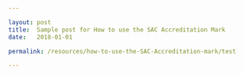 ```yaml
---

layout: post
title:  Sample post for How to use the SAC Accreditation Mark
date:   2018-01-01

permalink: /resources/how-to-use-the-SAC-Accreditation-mark/test

---
```

